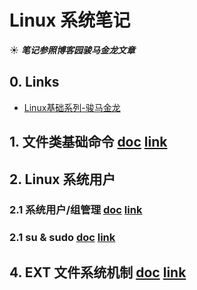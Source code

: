# Linux 系统笔记
☀ ***笔记参照博客园骏马金龙文章***

## 0. Links
- [Linux基础系列-骏马金龙](http://www.cnblogs.com/f-ck-need-u/p/7048359.html)

## 1. 文件类基础命令 [doc](https://github.com/SublimeCT/note/tree/master/Linux/docs/1.md) [link](http://www.cnblogs.com/f-ck-need-u/p/6995195.html)

## 2. Linux 系统用户
### 2.1 系统用户/组管理 [doc](https://github.com/SublimeCT/note/tree/master/Linux/docs/2.1.md) [link](http://www.cnblogs.com/f-ck-need-u/p/7011460.html)
### 2.1 su & sudo [doc](https://github.com/SublimeCT/note/tree/master/Linux/docs/2.2.md) [link](http://www.cnblogs.com/f-ck-need-u/p/7011669.html)

## 4. EXT 文件系统机制 [doc](https://github.com/SublimeCT/note/tree/master/Linux/docs/4.md) [link](http://www.cnblogs.com/f-ck-need-u/p/7016077.html)
